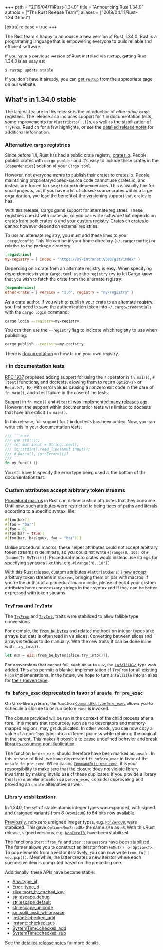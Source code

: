 +++
path = "2019/04/11/Rust-1.34.0"
title = "Announcing Rust 1.34.0"
authors = ["The Rust Release Team"]
aliases = ["2019/04/11/Rust-1.34.0.html"]

[extra]
release = true
+++

The Rust team is happy to announce a new version of Rust, 1.34.0. Rust is a
programming language that is empowering everyone to build reliable and
efficient software.

If you have a previous version of Rust installed via rustup, getting Rust
1.34.0 is as easy as:

```
$ rustup update stable
```

If you don't have it already, you can [get `rustup`][install] from the appropriate
page on our website.

[install]: https://www.rust-lang.org/install.html
[notes]: https://github.com/rust-lang/rust/blob/master/RELEASES.md#version-1340-2019-04-11

## What's in 1.34.0 stable

The largest feature in this release is the introduction of *alternative* `cargo` registries.
The release also includes support for `?` in documentation tests,
some improvements for `#[attribute(..)]`s, as well as the stabilization of `TryFrom`.
Read on for a few highlights, or see the [detailed release notes][notes] for additional information.

### Alternative `cargo` registries

[crates.io]: http://crates.io/
[registry-docs]: https://doc.rust-lang.org/nightly/cargo/reference/registries.html#running-a-registry

Since before 1.0, Rust has had a public crate registry, [crates.io].
People publish crates with `cargo publish` and it's easy to include these crates
in the `[dependencies]` section of your `Cargo.toml`.

However, not everyone _wants_ to publish their crates to crates.io.
People maintaining proprietary/closed-source code cannot use crates.io,
and instead are forced to use `git` or `path` dependencies.
This is usually fine for small projects, but if you have a lot of closed-source crates
within a large organization, you lose the benefit of the versioning support that crates.io has.

With this release, Cargo gains support for alternate registries.
These registries coexist with crates.io, so you can write software that depends
on crates from both crates.io and your custom registry.
Crates on crates.io cannot however depend on external registries.

To use an alternate registry, you must add these lines to your `.cargo/config`.
This file can be in your home directory (`~/.cargo/config`) or relative to the package directory.

```toml
[registries]
my-registry = { index = "https://my-intranet:8080/git/index" }
```

Depending on a crate from an alternate registry is easy.
When specifying dependencies in your `Cargo.toml`, use the `registry` key to
let Cargo know that you wish to fetch the crate from the alternate registry:

```toml
[dependencies]
other-crate = { version = "1.0", registry = "my-registry" }
```

As a crate author, if you wish to publish your crate to an alternate registry,
you first need to save the authentication token into `~/.cargo/credentials` with the `cargo login` command:

```sh
cargo login --registry=my-registry
```

You can then use the `--registry` flag to indicate which registry to use when publishing:

```sh
cargo publish --registry=my-registry
```

There is [documentation][registry-docs] on how to run your own registry.

### `?` in documentation tests

[RFC 1937]: https://rust-lang.github.io/rfcs/1937-ques-in-main.html
[many releases ago]: https://blog.rust-lang.org/2018/05/10/Rust-1.26.html#main-can-return-a-result

[RFC 1937] proposed adding support for using the `?` operator in `fn main()`,
`#[test]` functions, and doctests, allowing them to return `Option<T>` or `Result<T, E>`,
with error values causing a nonzero exit code in the case of `fn main()`,
and a test failure in the case of the tests.

Support in `fn main()` and `#[test]` was implemented [many releases ago].
However, the support within documentation tests was limited to doctests that have an explicit `fn main()`.

In this release, full support for `?` in doctests has been added.
Now, you can write this in your documentation tests:

````rust
/// ```rust
/// use std::io;
/// let mut input = String::new();
/// io::stdin().read_line(&mut input)?;
/// # Ok::<(), io::Error>(())
/// ```
fn my_func() {}
````

You still have to specify the error type being used at the bottom of the documentation test.

### Custom attributes accept arbitrary token streams

[Procedural macros]: https://blog.rust-lang.org/2018/12/21/Procedural-Macros-in-Rust-2018.html
[arbitrary-tts]: https://github.com/rust-lang/rust/pull/57367

[Procedural macros] in Rust can define custom attributes that they consume.
Until now, such attributes were restricted to being trees of paths and literals
according to a specific syntax, like:

```rust
#[foo(bar)]
#[foo = "bar"]
#[foo = 0]
#[foo(bar = true)]
#[foo(bar, baz(quux, foo = "bar"))]
```

Unlike procedural macros, these helper attributes could not accept arbitrary token streams in delimiters,
so you could not write `#[range(0..10)]` or `#[bound(T: MyTrait)]`.
Procedural macro crates would instead use strings for specifying syntaxes like this, e.g. `#[range("0..10")]`

With this Rust release, custom attributes `#[attr($tokens)]` [now accept][arbitrary-tts]
arbitrary token streams in `$tokens`, bringing them on par with macros.
If you're the author of a procedural macro crate, please check if your custom attributes
have unnecessary strings in their syntax and if they can be better expressed with token streams.

### `TryFrom` and `TryInto`

[`from_be_bytes`]: https://doc.rust-lang.org/std/primitive.u32.html#method.from_be_bytes
[never_type]: https://github.com/rust-lang/rust/issues/35121
[`TryFrom`]: https://doc.rust-lang.org/std/convert/trait.TryFrom.html
[`TryInto`]: https://doc.rust-lang.org/std/convert/trait.TryInto.html
[`Infallible`]: https://doc.rust-lang.org/std/convert/enum.Infallible.html

The [`TryFrom`] and [`TryInto`] traits were stabilized to allow fallible type conversions.

For example, the [`from_be_bytes`] and related methods on integer types take arrays,
but data is often read in via slices. Converting between slices and arrays is tedious to do manually.
With the new traits, it can be done inline with `.try_into()`.

```rust
let num = u32::from_be_bytes(slice.try_into()?);
```

For conversions that cannot fail, such as `u8` to `u32`, the [`Infallible`] type was added.
This also permits a blanket implementation of `TryFrom` for all existing `From` implementations.
In the future, we hope to turn `Infallible` into an alias for [the `!` (never) type][never_type].

### `fn before_exec` deprecated in favor of `unsafe fn pre_exec`

[`CommandExt::before_exec`]: https://doc.rust-lang.org/std/os/unix/process/trait.CommandExt.html#tymethod.before_exec
[`CommandExt::pre_exec`]: https://doc.rust-lang.org/std/os/unix/process/trait.CommandExt.html#tymethod.pre_exec
[ub-possible]: https://github.com/rust-lang/rust/issues/39575#issuecomment-437658766
[non-dup]: https://github.com/rust-lang/rust/issues/39575#issuecomment-439645949

On Unix-like systems, the function [`CommandExt::before_exec`] allows you to
schedule a closure to be run before `exec` is invoked.

The closure provided will be run in the context of the child process after a fork.
This means that resources, such as file descriptors and memory-mapped regions, may get duplicated.
In other words, you can now copy a value of a non-`Copy` type into a different process
while retaining the original in the parent. This makes [it possible][ub-possible] to cause
undefined behavior and break [libraries assuming non-duplication][non-dup].

The function `before_exec` should therefore have been marked as `unsafe`.
In this release of Rust, we have deprecated `fn before_exec` in favor of the `unsafe fn pre_exec`.
When calling [`CommandExt::pre_exec`], it is your responsibility to make sure that the closure
does not violate library invariants by making invalid use of these duplicates.
If you provide a library that is in a similar situation as `before_exec`,
consider deprecating and providing an `unsafe` alternative as well.

### Library stabilizations

[`AtomicU8`]: https://doc.rust-lang.org/std/sync/atomic/struct.AtomicU8.html
[`NonZeroU8`]: https://doc.rust-lang.org/std/num/struct.NonZeroU8.html
[`NonZeroI8`]: https://doc.rust-lang.org/std/num/struct.NonZeroI8.html
[`iter::from_fn`]: https://doc.rust-lang.org/std/iter/fn.from_fn.html
[`iter::successors`]: https://doc.rust-lang.org/std/iter/fn.successors.html
[prev-1.28]: https://github.com/rust-lang/rust/blob/master/RELEASES.md#version-1280-2018-08-02

In 1.34.0, the set of stable atomic integer types was expanded,
with signed and unsigned variants from 8 ([`AtomicU8`]) to 64 bits now available.

[Previously][prev-1.28], non-zero unsigned integer types, e.g. [`NonZeroU8`], were stabilized.
This gave `Option<NonZeroU8>` the same size as `u8`.
With this Rust release, signed versions, e.g. [`NonZeroI8`], have been stabilized.

The functions [`iter::from_fn`] and [`iter::successors`] have been stabilized.
The former allows you to construct an iterator from `FnMut() -> Option<T>`.
To pop elements from a vector iteratively, you can now write `from_fn(|| vec.pop())`.
Meanwhile, the latter creates a new iterator where each successive item
is computed based on the preceding one.

Additionally, these APIs have become stable:

- [Any::type_id](https://doc.rust-lang.org/std/any/trait.Any.html#tymethod.type_id)
- [Error::type_id](https://doc.rust-lang.org/std/error/trait.Error.html#method.type_id)
- [slice::sort_by_cached_key](https://doc.rust-lang.org/std/primitive.slice.html#method.sort_by_cached_key)
- [str::escape_debug](https://doc.rust-lang.org/std/primitive.str.html#method.escape_debug)
- [str::escape_default](https://doc.rust-lang.org/std/primitive.str.html#method.escape_default)
- [str::escape_unicode](https://doc.rust-lang.org/std/primitive.str.html#method.escape_unicode)
- [str::split_ascii_whitespace](https://doc.rust-lang.org/std/primitive.str.html#method.split_ascii_whitespace)
- [Instant::checked_add](https://doc.rust-lang.org/std/time/struct.Instant.html#method.checked_add)
- [Instant::checked_sub](https://doc.rust-lang.org/std/time/struct.Instant.html#method.checked_sub)
- [SystemTime::checked_add](https://doc.rust-lang.org/std/time/struct.SystemTime.html#method.checked_add)
- [SystemTime::checked_sub](https://doc.rust-lang.org/std/time/struct.SystemTime.html#method.checked_sub)

See the [detailed release notes][notes] for more details.
